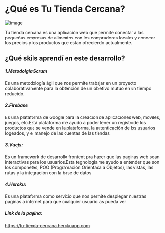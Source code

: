 # ¿Qué es Tu Tienda Cercana?


![image](https://user-images.githubusercontent.com/72902196/137778743-58deef12-707e-40cf-9f83-9d632062dd11.png)

Tu tienda cercana es una aplicación web que permite conectar a las pequeñas empresas de alimentos con los compradores locales y conocer los precios y los productos que estan ofreciendo actualmente.

## ¿Qué skils aprendí en este desarrollo?

##### 1.Metodolgia Scrum
Es una metodología ágil que nos permite trabajar en un proyecto colaborativamente para la obtención de un objetivo mutuo en un tiempo reducido.

##### 2.Firebase
Es una plataforma de Google para la creación de aplicaciones web, móviles, juegos, etc.Está plataforma me ayudo a poder tener un registrode los productos que se vende en la plataforma, la autenticación de los usuarios logeados, y el manejo de las cuentas de las tiendas

##### 3.Vuejs:
Es un framework de desarrollo frontent pra hacer que las paginas web sean interactivas para los usuarios.Esta tegnologia me ayudo a entender que son los componetes, POO (Programación Orientada a Objetos), las vistas, las rutas y la integración con la base de datos

##### 4.Heroku:
Es una plataforma como servicio que nos permite desplegar nuestras paginas a internet para que cualquier usuario las pueda ver


##### Link de la pagina:
https://tu-tienda-cercana.herokuapp.com
